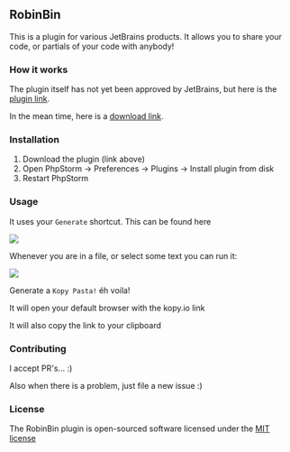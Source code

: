 ## RobinBin

This is a plugin for various JetBrains products. It allows you to share your code, or partials of your code with anybody!


### How it works

The plugin itself has not yet been approved by JetBrains, but here is the [plugin link](https://plugins.jetbrains.com/plugin/7664).

In the mean time, here is a [download link](http://d.pr/f/1aGcV+).


### Installation

1. Download the plugin (link above)
2. Open PhpStorm -> Preferences -> Plugins -> Install plugin from disk
3. Restart PhpStorm

### Usage 
It uses your `Generate` shortcut. 
This can be found here 

![](http://d.pr/i/ptDS+)

Whenever you are in a file, or select some text you can run it:

![](http://d.pr/i/17alw+)

Generate a `Kopy Pasta!` éh voila!

It will open your default browser with the kopy.io link

It will also copy the link to your clipboard


### Contributing

I accept PR's... :)

Also when there is a problem, just file a new issue :)

### License

The RobinBin plugin is open-sourced software licensed under the [MIT license](http://opensource.org/licenses/MIT)